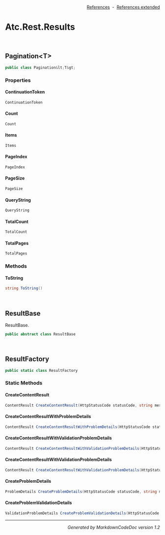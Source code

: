 <div style='text-align: right'>

[References](Index.md)&nbsp;&nbsp;-&nbsp;&nbsp;[References extended](IndexExtended.md)
</div>

# Atc.Rest.Results

<br />


## Pagination&lt;T&gt;

```csharp
public class Pagination&lt;T&gt;
```

### Properties


#### ContinuationToken

```csharp
ContinuationToken
```
#### Count

```csharp
Count
```
#### Items

```csharp
Items
```
#### PageIndex

```csharp
PageIndex
```
#### PageSize

```csharp
PageSize
```
#### QueryString

```csharp
QueryString
```
#### TotalCount

```csharp
TotalCount
```
#### TotalPages

```csharp
TotalPages
```
### Methods


#### ToString

```csharp
string ToString()
```

<br />


## ResultBase
ResultBase.


```csharp
public abstract class ResultBase
```


<br />


## ResultFactory

```csharp
public static class ResultFactory
```

### Static Methods


#### CreateContentResult

```csharp
ContentResult CreateContentResult(HttpStatusCode statusCode, string message, string contentType = application/json)
```
#### CreateContentResultWithProblemDetails

```csharp
ContentResult CreateContentResultWithProblemDetails(HttpStatusCode statusCode, string message, string contentType = application/json)
```
#### CreateContentResultWithValidationProblemDetails

```csharp
ContentResult CreateContentResultWithValidationProblemDetails(HttpStatusCode statusCode, string message, string contentType = application/json)
```
#### CreateContentResultWithValidationProblemDetails

```csharp
ContentResult CreateContentResultWithValidationProblemDetails(HttpStatusCode statusCode, Dictionary<string, string[]> errors, string message, string contentType = application/json)
```
#### CreateProblemDetails

```csharp
ProblemDetails CreateProblemDetails(HttpStatusCode statusCode, string message)
```
#### CreateProblemValidationDetails

```csharp
ValidationProblemDetails CreateProblemValidationDetails(HttpStatusCode statusCode, Dictionary<string, string[]> errors, string message)
```
<hr /><div style='text-align: right'><i>Generated by MarkdownCodeDoc version 1.2</i></div>
